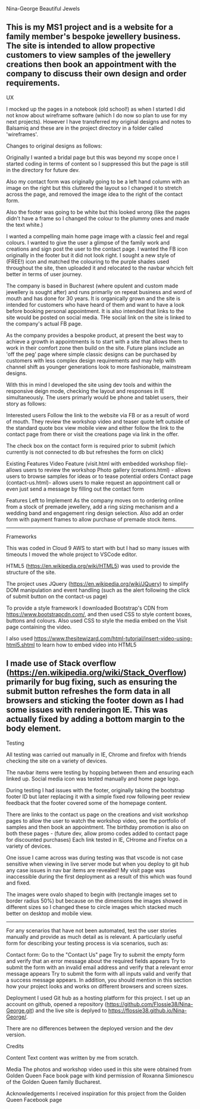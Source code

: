 <!---->
Nina-George Beautiful Jewels

This is my MS1 project and is a website for a family member's bespoke jewellery business. The site is intended to allow propective customers to view samples of the jewellery creations then book an appointment with the company to discuss their own design and order requirements.
-----------------------------------------------------------------------------------------------------------------

UX

I mocked up the pages in a notebook (old school!) as when I started I did not know about wireframe software (which I do now so plan to use for my next projects).  However I have transferred my original designs and notes to Balsamiq and these are in the project directory in a folder called 'wireframes'.  

Changes to original designs as follows:

Originally I wanted a bridal page but this was beyond my scope once I started coding in terms of content so I suppressed this but the page is still in the directory for future dev.

Also my contact form was originally going to be a left hand column with an image on the right but this cluttered the layout so I changed it to stretch across the page, and removed the image idea to the right of the contact form.

Also the footer was going to be white but this looked wrong (like the pages didn't have a frame so I changed the colour to the plummy ones and made the text white.)


I wanted a compelling main home page image with a classic feel and regal colours.  I wanted to give the user a glimpse of the family work and creations and sign post the user to the contact page.  I wanted the FB icon originally in the footer but it did not look right.  I sought a new style of (FREE!) icon and matched the colouring to the purple shades used throughout the site, then uploaded it and relocated to the navbar whcich felt better in terms of user journey.

The company is based in Bucharest (where opulent and custom made jewellery is sought after) and runs primarliy on repeat business and word of mouth and has done for 30 years.  It is organically grown and the site is intended for customers who have heard of them and want to have a look before booking personal appointment.  It is also intended that links to the site would be posted on social media.  THe social link on the site is linked to the company's actual FB page.

As the company provides a bespoke product, at present the best way to achieve a growth in appointments is to start with a site that allows them to work in their comfort zone then build on the site.  Future plans include an 'off the peg' page where simple classic designs can be purchased by customers with less complex design requirements and may help with channel shift as younger generations look to more fashionable, mainstream designs.

With this in mind I developed the site using dev tools and within the responsive deign mode, checking the layout and responses in IE simultaneously.  The users primarly would be phone and tablet users, their story as follows: 

Interested users
Follow the link to the website via FB or as a result of word of mouth.  They review the workshop video and teaser quote left outside of the standard quote box view mobile view and either follow the link to the contact page from there or visit the creations page via link in the offer.

The check box on the contact form is required prior to submit (which currently is not connected to db but refreshes the form on click)


Existing Features
Video Feature (visit.html with embedded workshop file)- allows users to review the workshop
Photo gallery (creations.html) - allows users to browse samples for ideas or to tease potential orders
Contact page (contact-us.html)- allows users to make request an appointment call or even just send a message by filling out the contact form


Features Left to Implement
As the company moves on to ordering online from a stock of premade jewellery, add a ring sizing mechanism and a wedding band and engagement ring design selection.  Also add an order form with payment frames to allow purchase of premade stock items.

---------------------------------------------------------------------------------------------------------------------
Frameworks


This was coded in Cloud 9 AWS to start with but I had so many issues with timeouts I moved the whole project to VSCode editor.

HTML5 (https://en.wikipedia.org/wiki/HTML5) was used to provide the structure of the site.  

The project uses JQuery (https://en.wikipedia.org/wiki/JQuery) to simplify DOM manipulation and event handling (such as the alert following the click of submit button on the contact-us page)

To provide a style framework I downloaded Bootstrap's CDN from https://www.bootstrapcdn.com/, and then used CSS to style content boxes, buttons and colours. Also used CSS to style the media embed on the Visit page containing the video. 

I also used https://www.thesitewizard.com/html-tutorial/insert-video-using-html5.shtml to learn how to embed video into HTML5


I made use of Stack overflow (https://en.wikipedia.org/wiki/Stack_Overflow) primarily for bug fixing, such as ensuring the submit button refreshes the form data in all browsers and sticking the footer down as I had some issues with renderingon IE.  This was actually fixed by adding a bottom margin to the body element.
------------------------------------------------------------------------------------------------

Testing

All testing was carried out manually in IE, Chrome and firefox with friends checking the site on a variety of devices.

The navbar items were testing by hopping between them and ensuring each linked up.  Social media icon was tested manually and home page logo.

During testing I had issues with the footer, originally taking the bootstrap footer ID but later replacing it with a simple fixed row following peer review feedback that the footer covered some of the homepage content.

There are links to the contact us page on the creations and visit workshop pages to allow the user to watch the workshop video, see the portfolio of samples and then book an appointment.  The birthday promotion is also on both these pages - (future dev, allow promo codes added to contact page for discounted purchases)  Each link tested in IE, CHrome and Firefox on a variety of devices.

One issue I came across was during testing was that vscode is not case sensitive when viewing in live server mode but when you deploy to git hub any case issues in nav bar items are revealed!  My visit page was inaccessible during the first deployment as a result of this which was found and fixed.

The images were ovalo shaped to begin with (rectangle images set to border radius 50%) but because on the dimensions the images showed in different sizes so I changed these to circle images which stacked much better on desktop and mobile view.




------------------------------
For any scenarios that have not been automated, test the user stories manually and provide as much detail as is relevant. A particularly useful form for describing your testing process is via scenarios, such as:

Contact form:
Go to the "Contact Us" page
Try to submit the empty form and verify that an error message about the required fields appears
Try to submit the form with an invalid email address and verify that a relevant error message appears
Try to submit the form with all inputs valid and verify that a success message appears.
In addition, you should mention in this section how your project looks and works on different browsers and screen sizes.



Deployment
I used Git hub as a hosting platform for this project.  I set up an account on github, opened a repository (https://github.com/Flossie38/Nina-George.git) and the live site is deplyed to https://flossie38.github.io/Nina-George/.

There are no differences between the deployed version and the dev version.



Credits

Content
Text content was written by me from scratch.

Media
The photos and workshop video used in this site were obtained from Golden Queen Face book page with kind permission of Roxanna Simionescu of the Golden Queen family Bucharest.

Acknowledgements
I received inspiration for this project from the Golden Queen Facebook page